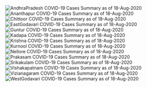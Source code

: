 
<img src="https://deepuhub.github.io/COVID-19/GraphsGenerated/18-Aug-2020/Last24Hrs_AndhraPradesh_18-Aug-2020.jpg" alt="AndhraPradesh COVID-19 Cases Summary as of 18-Aug-2020">
 <br>
<img src="https://deepuhub.github.io/COVID-19/GraphsGenerated/18-Aug-2020/Last24Hrs_Ananthapur_18-Aug-2020.jpg" alt="Ananthapur COVID-19 Cases Summary as of 18-Aug-2020">
 <br>
<img src="https://deepuhub.github.io/COVID-19/GraphsGenerated/18-Aug-2020/Last24Hrs_Chittoor_18-Aug-2020.jpg" alt="Chittoor COVID-19 Cases Summary as of 18-Aug-2020">
 <br>
<img src="https://deepuhub.github.io/COVID-19/GraphsGenerated/18-Aug-2020/Last24Hrs_EastGodavari_18-Aug-2020.jpg" alt="EastGodavari COVID-19 Cases Summary as of 18-Aug-2020">
 <br>
<img src="https://deepuhub.github.io/COVID-19/GraphsGenerated/18-Aug-2020/Last24Hrs_Guntur_18-Aug-2020.jpg" alt="Guntur COVID-19 Cases Summary as of 18-Aug-2020">
 <br>
<img src="https://deepuhub.github.io/COVID-19/GraphsGenerated/18-Aug-2020/Last24Hrs_Kadapa_18-Aug-2020.jpg" alt="Kadapa COVID-19 Cases Summary as of 18-Aug-2020">
 <br>
<img src="https://deepuhub.github.io/COVID-19/GraphsGenerated/18-Aug-2020/Last24Hrs_Krishna_18-Aug-2020.jpg" alt="Krishna COVID-19 Cases Summary as of 18-Aug-2020">
 <br>
<img src="https://deepuhub.github.io/COVID-19/GraphsGenerated/18-Aug-2020/Last24Hrs_Kurnool_18-Aug-2020.jpg" alt="Kurnool COVID-19 Cases Summary as of 18-Aug-2020">
 <br>
<img src="https://deepuhub.github.io/COVID-19/GraphsGenerated/18-Aug-2020/Last24Hrs_Nellore_18-Aug-2020.jpg" alt="Nellore COVID-19 Cases Summary as of 18-Aug-2020">
 <br>
<img src="https://deepuhub.github.io/COVID-19/GraphsGenerated/18-Aug-2020/Last24Hrs_Prakasam_18-Aug-2020.jpg" alt="Prakasam COVID-19 Cases Summary as of 18-Aug-2020">
 <br>
<img src="https://deepuhub.github.io/COVID-19/GraphsGenerated/18-Aug-2020/Last24Hrs_Srikakulam_18-Aug-2020.jpg" alt="Srikakulam COVID-19 Cases Summary as of 18-Aug-2020">
 <br>
<img src="https://deepuhub.github.io/COVID-19/GraphsGenerated/18-Aug-2020/Last24Hrs_Vishakapatnam_18-Aug-2020.jpg" alt="Vishakapatnam COVID-19 Cases Summary as of 18-Aug-2020">
 <br>
<img src="https://deepuhub.github.io/COVID-19/GraphsGenerated/18-Aug-2020/Last24Hrs_Vizianagaram_18-Aug-2020.jpg" alt="Vizianagaram COVID-19 Cases Summary as of 18-Aug-2020">
 <br>
<img src="https://deepuhub.github.io/COVID-19/GraphsGenerated/18-Aug-2020/Last24Hrs_WestGodavari_18-Aug-2020.jpg" alt="WestGodavari COVID-19 Cases Summary as of 18-Aug-2020">
 <br> 